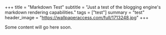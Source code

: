+++
title = "Markdown Test"
subtitle = "Just a test of the blogging engine's markdown rendering capabilities."
tags = ["test"]
summary = "test"
header_image = "https://wallpaperaccess.com/full/1713248.jpg"
+++

Some content will go here soon.